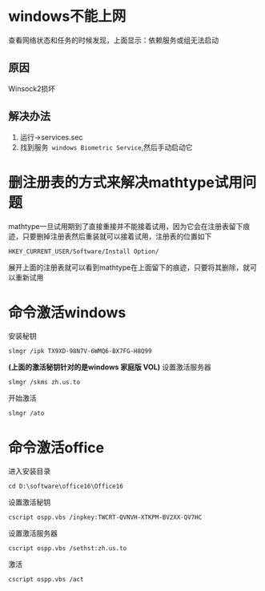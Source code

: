 #  windows不能上网
查看网络状态和任务的时候发现，上面显示：依赖服务或组无法启动
## 原因
Winsock2损坏
## 解决办法
1. 运行->services.sec
2. 找到服务` windows Biometric Service`,然后手动启动它
#  删注册表的方式来解决mathtype试用问题
mathtype一旦试用期到了直接重接并不能接着试用，因为它会在注册表留下痕迹，只要删掉注册表然后重装就可以接着试用，注册表的位置如下

```
HKEY_CURRENT_USER/Software/Install Option/
```
展开上面的注册表就可以看到mathtype在上面留下的痕迹，只要将其删除，就可以重新试用
# 命令激活windows
安装秘钥

```
slmgr /ipk TX9XD-98N7V-6WMQ6-BX7FG-H8Q99 
```
**(上面的激活秘钥针对的是windows 家庭版 VOL)**
设置激活服务器

```
slmgr /skms zh.us.to
```
开始激活

```
slmgr /ato
```
# 命令激活office
进入安装目录

```
cd D:\software\office16\Office16
```
设置激活秘钥

```
cscript ospp.vbs /inpkey:TWCRT-QVNVH-XTKPM-BV2XX-QV7HC
```
设置激活服务器

```
cscript ospp.vbs /sethst:zh.us.to
```
激活
```
cscript ospp.vbs /act
```
